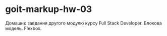 # goit-markup-hw-03
Домашнє завдання другого модулю курсу Full Stack Developer. Блокова модель. Flexbox.
